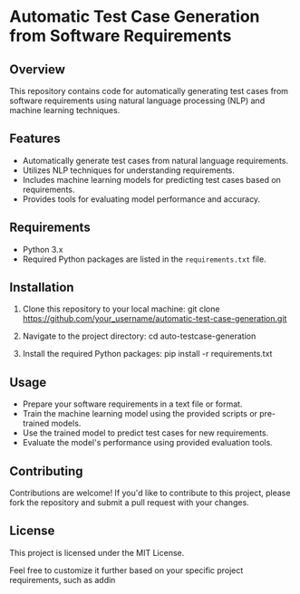 # Automatic Test Case Generation from Software Requirements

## Overview
This repository contains code for automatically generating test cases from software requirements using natural language processing (NLP) and machine learning techniques.

## Features
- Automatically generate test cases from natural language requirements.
- Utilizes NLP techniques for understanding requirements.
- Includes machine learning models for predicting test cases based on requirements.
- Provides tools for evaluating model performance and accuracy.

## Requirements
- Python 3.x
- Required Python packages are listed in the `requirements.txt` file.

## Installation
1. Clone this repository to your local machine:
git clone https://github.com/your_username/automatic-test-case-generation.git

2. Navigate to the project directory:
cd auto-testcase-generation

3. Install the required Python packages:
pip install -r requirements.txt

## Usage
- Prepare your software requirements in a text file or format.
- Train the machine learning model using the provided scripts or pre-trained models.
- Use the trained model to predict test cases for new requirements.
- Evaluate the model's performance using provided evaluation tools.

## Contributing
Contributions are welcome! If you'd like to contribute to this project, please fork the repository and submit a pull request with your changes.

## License
This project is licensed under the MIT License.

Feel free to customize it further based on your specific project requirements, such as addin
